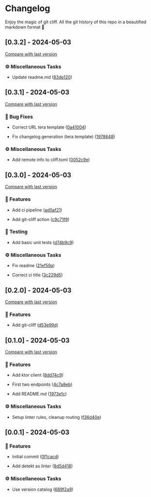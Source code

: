 # Changelog

Enjoy the magic of git cliff. All the git history of this repo in a beautified markdown format 🫶
## [0.3.2] - 2024-05-03

[Compare with last version](https://github.com/amasotti/currency-api/compare/1978648a610741581853b94ef6f71e51ff3cf9bf..be4365fcd0c4183787f19a01231fa3890198f1a8)
### ⚙️ Miscellaneous Tasks


- Update readme.md ([83de120](https://github.com/amasotti/currency-api/commit/83de12081e54112b43ba37a748a387d9388e7ab2))

## [0.3.1] - 2024-05-03

[Compare with last version](https://github.com/amasotti/currency-api/compare/e03298dedf2a140e10db3aa885be2a1bc4de1d62..1978648a610741581853b94ef6f71e51ff3cf9bf)
### 🐛 Bug Fixes


- Correct URL tera template ([0a41004](https://github.com/amasotti/currency-api/commit/0a410047bb4ec9821cec8933c5941e17e78d6592))

- Fix changelog generation (tera template) ([1978648](https://github.com/amasotti/currency-api/commit/1978648a610741581853b94ef6f71e51ff3cf9bf))

### ⚙️ Miscellaneous Tasks


- Add remote info to cliff.toml ([0052c9e](https://github.com/amasotti/currency-api/commit/0052c9e6d089b10091403cc8317e3f508ab8de30))

## [0.3.0] - 2024-05-03

[Compare with last version](https://github.com/amasotti/currency-api/compare/d53e99db6f3be7aedb3b5711d6f3e06c81864ae9..e03298dedf2a140e10db3aa885be2a1bc4de1d62)
### 🚀 Features


- Add ci pipeline ([ad0af21](https://github.com/amasotti/currency-api/commit/ad0af2188dba7cb509fe6a64f97293339e3f98c3))

- Add git-cliff action ([c9c71f9](https://github.com/amasotti/currency-api/commit/c9c71f93c0187613ff0d0544dc73f53da779e8cd))

### 🧪 Testing


- Add basic unit tests ([d74b9c9](https://github.com/amasotti/currency-api/commit/d74b9c931939f976946a2393f4d0e0a1b8387469))

### ⚙️ Miscellaneous Tasks


- Fix readme ([21ef59a](https://github.com/amasotti/currency-api/commit/21ef59af39cfb2d76b50a6c2f58fe34c59ef30c7))

- Correct ci title ([3c229d5](https://github.com/amasotti/currency-api/commit/3c229d5e59b03f5ba06156f603f94e9b21cd3ffb))

## [0.2.0] - 2024-05-03

[Compare with last version](https://github.com/amasotti/currency-api/compare/1973e1c99a07b38f097652f8b37d93655178af81..d53e99db6f3be7aedb3b5711d6f3e06c81864ae9)
### 🚀 Features


- Add git-cliff ([d53e99d](https://github.com/amasotti/currency-api/commit/d53e99db6f3be7aedb3b5711d6f3e06c81864ae9))

## [0.1.0] - 2024-05-03

[Compare with last version](https://github.com/amasotti/currency-api/compare/8d5d41817a95cf568aa2198ea663bebcd88dbcd3..1973e1c99a07b38f097652f8b37d93655178af81)
### 🚀 Features


- Add ktor client ([8dd74c9](https://github.com/amasotti/currency-api/commit/8dd74c9382e93bb50820299b549a11fcd9938eef))

- First two endpoints ([4c7a8eb](https://github.com/amasotti/currency-api/commit/4c7a8eb53a98683866185619510a920ab4417e77))

- Add README.md ([1973e1c](https://github.com/amasotti/currency-api/commit/1973e1c99a07b38f097652f8b37d93655178af81))

### ⚙️ Miscellaneous Tasks


- Setup linter rules, cleanup routing ([f36d40e](https://github.com/amasotti/currency-api/commit/f36d40ef4ed6d61f1301cb0b4495002cb993d268))

## [0.0.1] - 2024-05-03

### 🚀 Features


- Initial commit ([0f1cacd](https://github.com/amasotti/currency-api/commit/0f1cacda5db673b00e2b2923d5b9a3416916d23b))

- Add detekt as linter ([8d5d418](https://github.com/amasotti/currency-api/commit/8d5d41817a95cf568aa2198ea663bebcd88dbcd3))

### ⚙️ Miscellaneous Tasks


- Use version catalog ([689f2a9](https://github.com/amasotti/currency-api/commit/689f2a9ef539d965ed4efc368e15721f9b3bef5a))

<!-- generated by git-cliff -->
